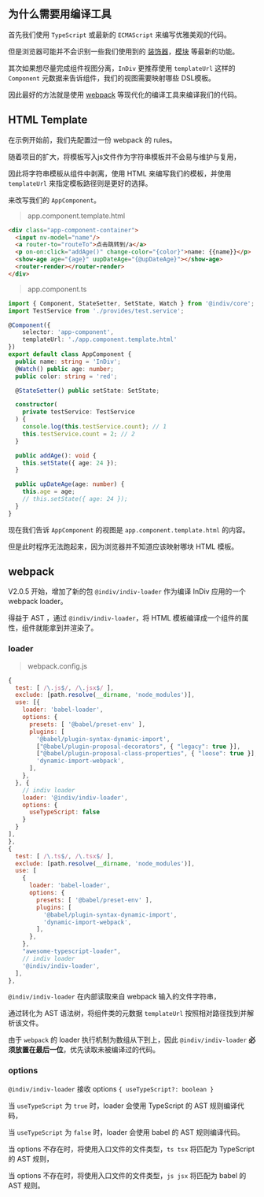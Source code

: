 ## 为什么需要用编译工具

首先我们使用 `TypeScript` 或最新的 `ECMAScript` 来编写优雅美观的代码。

但是浏览器可能并不会识别一些我们使用到的 [装饰器](https://www.tslang.cn/docs/handbook/decorators.html)，[模块](https://www.tslang.cn/docs/handbook/modules.html) 等最新的功能。

其次如果想尽量完成组件视图分离，`InDiv` 更推荐使用 `templateUrl` 这样的 `Component` 元数据来告诉组件，我们的视图需要映射哪些 DSL模板。

因此最好的方法就是使用 [webpack](https://webpack.js.org/) 等现代化的编译工具来编译我们的代码。


## HTML Template

在示例开始前，我们先配置过一份 webpack 的 rules。

随着项目的扩大，将模板写入js文件作为字符串模板并不会易与维护与复用，

因此将字符串模板从组件中剥离，使用 HTML 来编写我们的模板，并使用 `templateUrl` 来指定模板路径则是更好的选择。

来改写我们的 `AppComponent`。


> app.component.template.html

```html
<div class="app-component-container">
  <input nv-model="name"/>
  <a router-to="routeTo">点击跳转到/a</a>
  <p on-on:click="addAge()" change-color="{color}">name: {{name}}</p>
  <show-age age="{age}" uupDateAge="{@upDateAge}"></show-age>
  <router-render></router-render>
</div>
```

> app.component.ts

```typescript
import { Component, StateSetter, SetState, Watch } from '@indiv/core';
import TestService from './provides/test.service';

@Component({
    selector: 'app-component',
    templateUrl: './app.component.template.html'
})
export default class AppComponent {
  public name: string = 'InDiv';
  @Watch() public age: number;
  public color: string = 'red';

  @StateSetter() public setState: SetState;

  constructor(
    private testService: TestService
  ) {
    console.log(this.testService.count); // 1
    this.testService.count = 2; // 2
  }

  public addAge(): void {
    this.setState({ age: 24 });
  }

  public upDateAge(age: number) {
    this.age = age;
    // this.setState({ age: 24 });
  }
}
```

现在我们告诉 `AppComponent` 的视图是 `app.component.template.html` 的内容。

但是此时程序无法跑起来，因为浏览器并不知道应该映射哪块 HTML 模板。


## webpack

V2.0.5 开始，增加了新的包 `@indiv/indiv-loader` 作为编译 InDiv 应用的一个 webpack loader。

得益于 AST ，通过 `@indiv/indiv-loader`，将 HTML 模板编译成一个组件的属性，组件就能拿到并渲染了。

### loader

> webpack.config.js

```javascript
{
  test: [ /\.js$/, /\.jsx$/ ],
  exclude: [path.resolve(__dirname, 'node_modules')],
  use: [{
    loader: 'babel-loader',
    options: {
      presets: [ '@babel/preset-env' ],
      plugins: [
        '@babel/plugin-syntax-dynamic-import',
        ["@babel/plugin-proposal-decorators", { "legacy": true }],
        ["@babel/plugin-proposal-class-properties", { "loose": true }],
        'dynamic-import-webpack',
      ],
    },
  }, {
    // indiv loader
    loader: '@indiv/indiv-loader',
    options: {
      useTypeScript: false
    }
  }
],
},
{
  test: [ /\.ts$/, /\.tsx$/ ],
  exclude: [path.resolve(__dirname, 'node_modules')],
  use: [
    {
      loader: 'babel-loader',
      options: {
        presets: [ '@babel/preset-env' ],
        plugins: [
          '@babel/plugin-syntax-dynamic-import',
          'dynamic-import-webpack',
        ],
      },
    },
    "awesome-typescript-loader",
    // indiv loader
    '@indiv/indiv-loader',
  ],
},
```

`@indiv/indiv-loader` 在内部读取来自 webpack 输入的文件字符串，

通过转化为 AST 语法树，将组件类的元数据 `templateUrl` 按照相对路径找到并解析该文件。

由于 `webpack` 的 loader 执行机制为数组从下到上，因此 `@indiv/indiv-loader` **必须放置在最后一位**，优先读取未被编译过的代码。

### options

`@indiv/indiv-loader` 接收 options `{ useTypeScript?: boolean }`

当 `useTypeScript` 为 `true` 时，loader 会使用 TypeScript 的 AST 规则编译代码，

当 `useTypeScript` 为 `false` 时，loader 会使用 babel 的 AST 规则编译代码。

当 options 不存在时，将使用入口文件的文件类型，`ts tsx` 将匹配为 TypeScript 的 AST 规则，

当 options 不存在时，将使用入口文件的文件类型，`js jsx` 将匹配为 babel 的 AST 规则。
